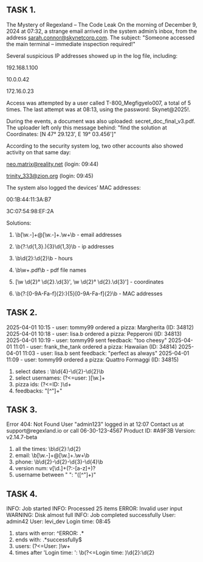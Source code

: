 <h2>TASK 1.</h2>

The Mystery of Regexland – The Code Leak
On the morning of December 9, 2024 at 07:32, a strange email arrived in the system admin’s inbox, from the address sarah.connor@skynetcorp.com. The subject: "Someone accessed the main terminal – immediate inspection required!"

Several suspicious IP addresses showed up in the log file, including:

192.168.1.100

10.0.0.42

172.16.0.23

Access was attempted by a user called T-800_Megfigyelo007, a total of 5 times. The last attempt was at 08:13, using the password: Skynet@2025!.

During the events, a document was also uploaded: secret_doc_final_v3.pdf.
The uploader left only this message behind: "find the solution at Coordinates: [N 47° 29.123', E 19° 03.456']"

According to the security system log, two other accounts also showed activity on that same day:

neo.matrix@reality.net (login: 09:44)

trinity_333@zion.org (login: 09:45)

The system also logged the devices’ MAC addresses:

00:1B:44:11:3A:B7

3C:07:54:98:EF:2A


Solutions:
1. \b[\w\.-]+@[\w\.-]+\.\w+\b - email addresses

2. \b(?:\d{1,3}\.){3}\d{1,3}\b - ip addresses

3. \b\d{2}:\d{2}\b - hours

4. \b\w+\.pdf\b - pdf file names

5. \[\w \d{2}° \d{2}.\d{3}', \w \d{2}° \d{2}.\d{3}'\] - coordinates

6. \b(?:[0-9A-Fa-f]{2}:){5}[0-9A-Fa-f]{2}\b - MAC addresses



<h2>TASK 2.</h2>

2025-04-01 10:15 - user: tommy99 ordered a pizza: Margherita (ID: 34812)
2025-04-01 10:18 - user: lisa.b ordered a pizza: Pepperoni (ID: 34813)
2025-04-01 10:19 - user: tommy99 sent feedback: "too cheesy"
2025-04-01 11:01 - user: frank_the_tank ordered a pizza: Hawaiian (ID: 34814)
2025-04-01 11:03 - user: lisa.b sent feedback: "perfect as always"
2025-04-01 11:09 - user: tommy99 ordered a pizza: Quattro Formaggi (ID: 34815)


1. select dates : \b\d{4}-\d{2}-\d{2}\b
2. select usernames: (?<=user: )[\w\.]+
3. pizza ids: (?<=ID: )\d+
4. feedbacks: "[^"]+"


<h2>TASK 3.</h2>
Error 404: Not Found
User "admin123" logged in at 12:07
Contact us at support@regexland.io or call 06-30-123-4567
Product ID: #A9F3B
Version: v2.14.7-beta


1. all the times: \b\d{2}:\d{2}
2. email: \b[\w.-]+@[\w\.]+\.\w+\b
3. phone: \b\d{2}-\d{2}-\d{3}-\d{4}\b
4. version num: v[\d.]+(?:-[a-z]+)?
5. username between " ": "([^"]+)"


<h2>TASK 4.</h2>

INFO: Job started
INFO: Processed 25 items
ERROR: Invalid user input
WARNING: Disk almost full
INFO: Job completed successfully
User: admin42
User: levi_dev
Login time: 08:45

1. stars with error: ^ERROR: .*
2. ends with: .*successfully$
3. users: (?<=User: )\w+
4. times after 'Login time: ': \b(?<=Login time: )\d{2}:\d{2}